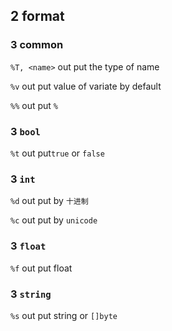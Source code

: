 ## 2 format
### 3  common
`%T, <name>` out put the type of name

`%v` out put value of variate by default

`%%` out put `%` 

### 3  `bool`
`%t` out put`true` or `false` 

### 3  `int` 
`%d` out put by `十进制` 

`%c` out put by `unicode` 

### 3  `float` 
`%f` out put float

### 3  `string` 
`%s` out put string or `[]byte`

